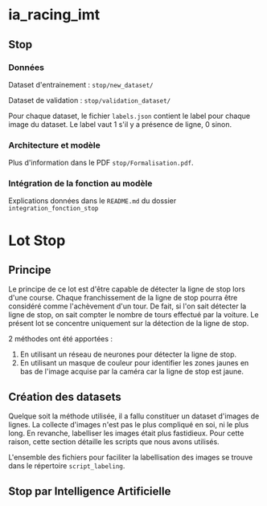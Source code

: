 # ia\_racing\_imt
## Stop

### Données
Dataset d'entrainement : `stop/new_dataset/`

Dataset de validation : `stop/validation_dataset/`

Pour chaque dataset, le fichier `labels.json` contient le label pour chaque image du dataset. Le label vaut 1 s'il y a présence de ligne, 0 sinon.

### Architecture et modèle
Plus d'information dans le PDF `stop/Formalisation.pdf`.

### Intégration de la fonction au modèle
Explications données dans le `README.md` du dossier `integration_fonction_stop`



# Lot Stop

## Principe
Le principe de ce lot est d'être capable de détecter la ligne de stop lors d'une course. Chaque franchissement de la ligne de stop pourra être considéré comme l'achèvement d'un tour. De fait, si l'on sait détecter la ligne de stop, on sait compter le nombre de tours effectué par la voiture. Le présent lot se concentre uniquement sur la détection de la ligne de stop.

2 méthodes ont été apportées :

1. En utilisant un réseau de neurones pour détecter la ligne de stop.
2. En utilisant un masque de couleur pour identifier les zones jaunes en bas de l'image acquise par la caméra car la ligne de stop est jaune.

## Création des datasets

Quelque soit la méthode utilisée, il a fallu constituer un dataset d'images de lignes. La collecte d'images n'est pas le plus compliqué en soi, ni le plus long.
En revanche, labelliser les images était plus fastidieux. Pour cette raison, cette section détaille les scripts que nous avons utilisés.

L'ensemble des fichiers pour faciliter la labellisation des images se trouve dans le répertoire ```script_labeling```.

## Stop par Intelligence Artificielle